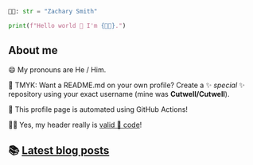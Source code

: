 ```python
👩‍💻: str = "Zachary Smith"

print(f"Hello world 👋 I'm {👩‍💻}.")
```

## About me
😄 My pronouns are He / Him.

🌈 TMYK: Want a README.md on your own profile? Create a ✨ _special_ ✨ repository using your exact username (mine was **Cutwell/Cutwell**).

🤖 This profile page is automated using GitHub Actions!

👩‍💻 Yes, my header really is [valid 🐍 code](https://github.com/gahjelle/pythonji)!

## 📚 [Latest blog posts](https://cutwell.github.io/)
<!-- BLOG-POST-LIST:START -->
<!-- BLOG-POST-LIST:END -->